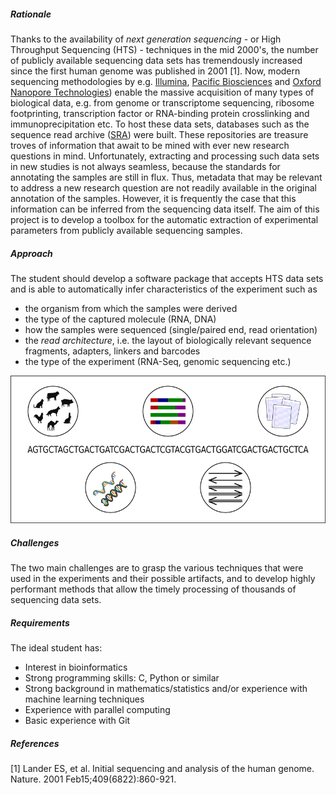 ##### Rationale

Thanks to the availability of _next generation sequencing_ - or High Throughput Sequencing (HTS) - techniques in the mid 2000's, the number of publicly available sequencing data sets has tremendously increased since the first human genome was published in 2001 [1]. Now, modern sequencing methodologies by e.g. [Illumina](https://www.illumina.com/), [Pacific Biosciences](http://www.pacb.com/) and [Oxford Nanopore Technologies](https://nanoporetech.com/)) enable the massive acquisition of many types of biological data, e.g. from genome or transcriptome sequencing, ribosome footprinting, transcription factor or RNA-binding protein crosslinking and immunoprecipitation etc. To host these data sets, databases such as the sequence read archive ([SRA](https://www.ncbi.nlm.nih.gov/sra)) were built. These repositories are treasure troves of information that await to be mined with ever new research questions in mind. Unfortunately, extracting and processing such data sets in new studies is not always seamless, because the standards for annotating the samples are still in flux. Thus, metadata that may be relevant to address a new research question are not readily available in the original annotation of the samples. However, it is frequently the case that this information can be inferred from the sequencing data itself. The aim of this project is to develop a toolbox for the automatic extraction of experimental parameters from publicly available sequencing samples.

##### Approach

The student should develop a software package that accepts HTS data sets and is able to automatically infer characteristics of the experiment such as

- the organism from which the samples were derived
- the type of the captured molecule (RNA, DNA) 
- how the samples were sequenced (single/paired end, read orientation)
- the _read architecture_, i.e. the layout of biologically relevant sequence fragments, adapters, linkers and barcodes
- the type of the experiment (RNA-Seq, genomic sequencing etc.)

![HTSinfer scheme](data/projects/images/HTSinfer_scheme.png)

##### Challenges

The two main challenges are to grasp the various techniques that were used in the experiments and their possible artifacts, and to develop highly performant methods that allow the timely processing of thousands of sequencing data sets.

##### Requirements

The ideal student has:

- Interest in bioinformatics
- Strong programming skills: C, Python or similar
- Strong background in mathematics/statistics and/or experience with machine learning techniques
- Experience with parallel computing
- Basic experience with Git

##### References

[1] Lander ES, et al. Initial sequencing and analysis of the human genome. Nature. 2001 Feb15;409(6822):860-921.
